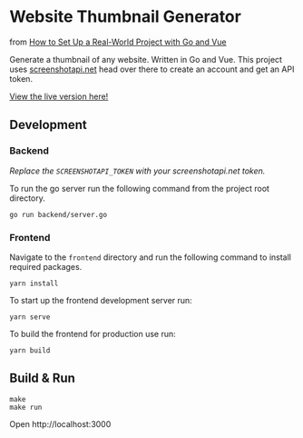 # Website Thumbnail Generator

from [How to Set Up a Real-World Project with Go and Vue](https://www.freecodecamp.org/news/how-i-set-up-a-real-world-project-with-go-and-vue/)

Generate a thumbnail of any website.
Written in Go and Vue. This project uses [screenshotapi.net](https://screenshotapi.net) head over there to create an account and get an API token.

[View the live version here!](https://coffeecoding.dev/website-thumbnail-generator)

## Development

### Backend

*Replace the `SCREENSHOTAPI_TOKEN` with your screenshotapi.net token.*

To run the go server run the following command from the project root directory.

```
go run backend/server.go
```

### Frontend

Navigate to the `frontend` directory and run the following command to install required packages.

```
yarn install 
```

To start up the frontend development server run:

```
yarn serve
```

To build the frontend for production use run:

```
yarn build
```

## Build & Run

```
make
make run
```

Open http://localhost:3000
